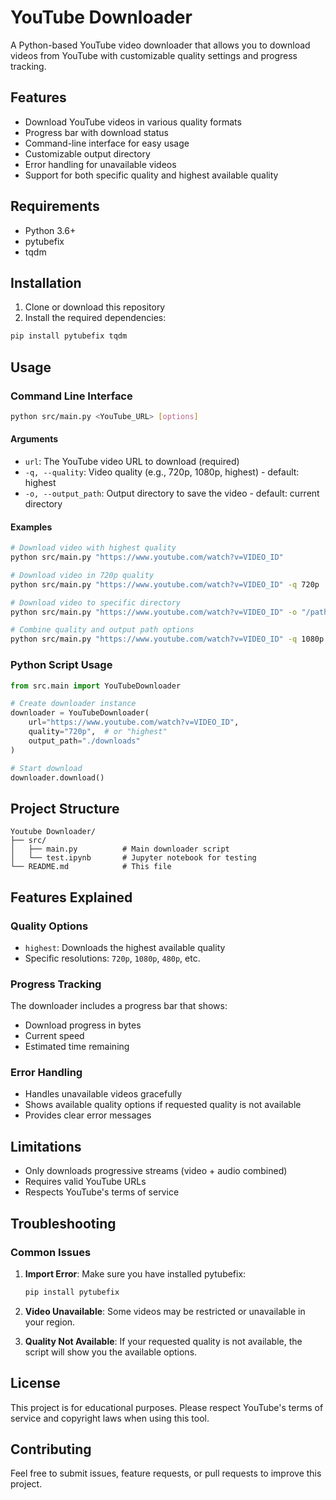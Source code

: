 # YouTube Downloader

A Python-based YouTube video downloader that allows you to download videos from YouTube with customizable quality settings and progress tracking.

## Features

- Download YouTube videos in various quality formats
- Progress bar with download status
- Command-line interface for easy usage
- Customizable output directory
- Error handling for unavailable videos
- Support for both specific quality and highest available quality

## Requirements

- Python 3.6+
- pytubefix
- tqdm

## Installation

1. Clone or download this repository
2. Install the required dependencies:

```bash
pip install pytubefix tqdm
```

## Usage

### Command Line Interface

```bash
python src/main.py <YouTube_URL> [options]
```

#### Arguments

- `url`: The YouTube video URL to download (required)
- `-q, --quality`: Video quality (e.g., 720p, 1080p, highest) - default: highest
- `-o, --output_path`: Output directory to save the video - default: current directory

#### Examples

```bash
# Download video with highest quality
python src/main.py "https://www.youtube.com/watch?v=VIDEO_ID"

# Download video in 720p quality
python src/main.py "https://www.youtube.com/watch?v=VIDEO_ID" -q 720p

# Download video to specific directory
python src/main.py "https://www.youtube.com/watch?v=VIDEO_ID" -o "/path/to/downloads"

# Combine quality and output path options
python src/main.py "https://www.youtube.com/watch?v=VIDEO_ID" -q 1080p -o "/home/user/videos"
```

### Python Script Usage

```python
from src.main import YouTubeDownloader

# Create downloader instance
downloader = YouTubeDownloader(
    url="https://www.youtube.com/watch?v=VIDEO_ID",
    quality="720p",  # or "highest"
    output_path="./downloads"
)

# Start download
downloader.download()
```

## Project Structure

```
Youtube Downloader/
├── src/
│   ├── main.py          # Main downloader script
│   └── test.ipynb       # Jupyter notebook for testing
└── README.md            # This file
```

## Features Explained

### Quality Options
- `highest`: Downloads the highest available quality
- Specific resolutions: `720p`, `1080p`, `480p`, etc.

### Progress Tracking
The downloader includes a progress bar that shows:
- Download progress in bytes
- Current speed
- Estimated time remaining

### Error Handling
- Handles unavailable videos gracefully
- Shows available quality options if requested quality is not available
- Provides clear error messages

## Limitations

- Only downloads progressive streams (video + audio combined)
- Requires valid YouTube URLs
- Respects YouTube's terms of service

## Troubleshooting

### Common Issues

1. **Import Error**: Make sure you have installed pytubefix:
   ```bash
   pip install pytubefix
   ```

2. **Video Unavailable**: Some videos may be restricted or unavailable in your region.

3. **Quality Not Available**: If your requested quality is not available, the script will show you the available options.

## License

This project is for educational purposes. Please respect YouTube's terms of service and copyright laws when using this tool.

## Contributing

Feel free to submit issues, feature requests, or pull requests to improve this project.

